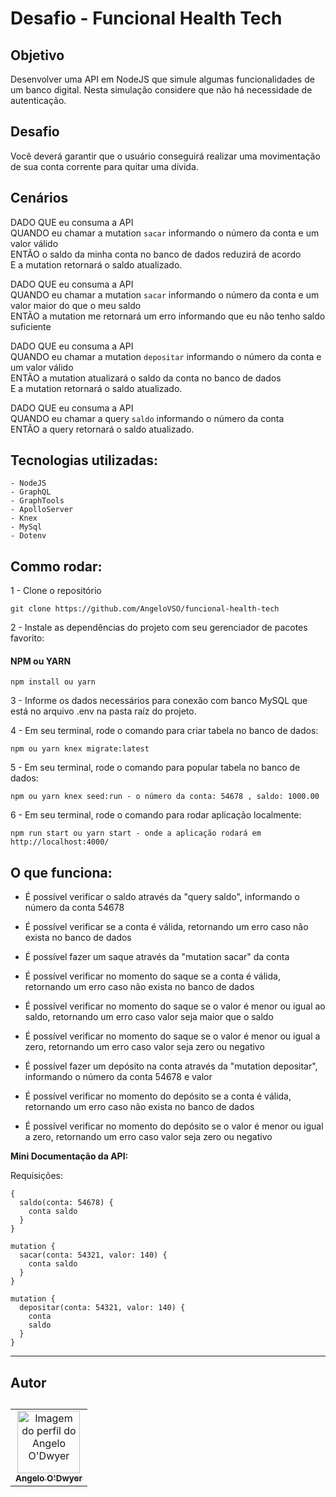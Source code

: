 # Desafio - Funcional Health Tech

## Objetivo
Desenvolver uma API em NodeJS que simule algumas funcionalidades de um banco digital.
Nesta simulação considere que não há necessidade de autenticação.

## Desafio
Você deverá garantir que o usuário conseguirá realizar uma movimentação de sua conta corrente para quitar uma dívida.

## Cenários

DADO QUE eu consuma a API <br>
QUANDO eu chamar a mutation `sacar` informando o número da conta e um valor válido<br>
ENTÃO o saldo da minha conta no banco de dados reduzirá de acordo<br>
E a mutation retornará o saldo atualizado.

DADO QUE eu consuma a API <br>
QUANDO eu chamar a mutation `sacar` informando o número da conta e um valor maior do que o meu saldo<br>
ENTÃO a mutation me retornará um erro informando que eu não tenho saldo suficiente

DADO QUE eu consuma a API <br>
QUANDO eu chamar a mutation `depositar` informando o número da conta e um valor válido<br>
ENTÃO a mutation atualizará o saldo da conta no banco de dados<br>
E a mutation retornará o saldo atualizado.

DADO QUE eu consuma a API <br>
QUANDO eu chamar a query `saldo` informando o número da conta<br>
ENTÃO a query retornará o saldo atualizado.

## Tecnologias utilizadas:

```
- NodeJS
- GraphQL
- GraphTools
- ApolloServer
- Knex
- MySql
- Dotenv
```
## Commo rodar:

1 - Clone o repositório
```
git clone https://github.com/AngeloVSO/funcional-health-tech
```

2 - Instale as dependências do projeto com seu gerenciador de pacotes favorito:

#### NPM ou YARN
```
npm install ou yarn
```

3 - Informe os dados necessários para conexão com banco MySQL que está no arquivo .env na pasta raíz do projeto.

4 - Em seu terminal, rode o comando para criar tabela no banco de dados:
```
npm ou yarn knex migrate:latest
```

5 - Em seu terminal, rode o comando para popular tabela no banco de dados:
```
npm ou yarn knex seed:run - o número da conta: 54678 , saldo: 1000.00
```

6 - Em seu terminal, rode o comando para rodar aplicação localmente:
```
npm run start ou yarn start - onde a aplicação rodará em http://localhost:4000/
```

## O que funciona:

- É possível verificar o saldo através da "query saldo", informando o número da conta 54678

- É possível verificar se a conta é válida, retornando um erro caso não exista no banco de dados

- É possível fazer um saque através da "mutation sacar" da conta

- É possível verificar no momento do saque se a conta é válida, retornando um erro caso não exista no banco de dados

- É possível verificar no momento do saque se o valor é menor ou igual ao saldo, retornando um erro caso valor 
seja maior que o saldo

- É possível verificar no momento do saque se o valor é menor ou igual a zero, retornando um erro caso valor 
seja zero ou negativo

- É possível fazer um depósito na conta através da "mutation depositar", informando o número da conta 54678 e valor

- É possível verificar no momento do depósito se a conta é válida, retornando um erro caso não exista no banco de dados

- É possível verificar no momento do depósito se o valor é menor ou igual a zero, retornando um erro caso valor 
seja zero ou negativo


**Mini Documentação da API:**

Requisições:
```
{
  saldo(conta: 54678) {
    conta saldo
  }
}
```

```
mutation {
  sacar(conta: 54321, valor: 140) {
    conta saldo
  }
}
```

```
mutation {
  depositar(conta: 54321, valor: 140) {
    conta
    saldo
  }
}
```

---

<h2>Autor<h2>

<table>
  <tr>
    <td align="center"><a href="https://github.com/AngeloVSO">
    <img src="https://avatars.githubusercontent.com/u/70985334?v=4" width="100px" alt="Imagem do perfil do
    Angelo O'Dwyer"/>
    <br />
    <sub><b>Angelo O'Dwyer</b></sub><br /></td>
</table>



